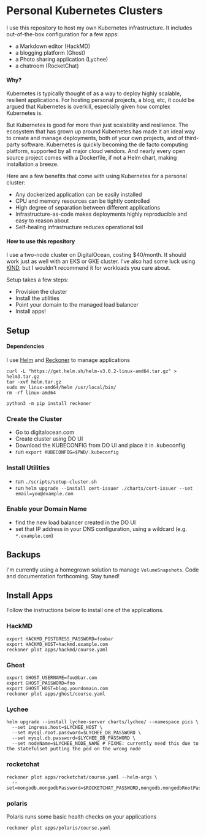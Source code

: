 # Personal Kubernetes Clusters
I use this repository to host my own Kubernetes infrastructure.
It includes out-of-the-box configuration for a few apps:
* a Markdown editor (HackMD)
* a blogging platform (Ghost)
* a Photo sharing application (Lychee)
* a chatroom (RocketChat)

#### Why?
Kubernetes is typically thought of as a way to deploy highly scalable, resilient
applications. For hosting personal projects, a blog, etc, it could be argued that
Kubernetes is overkill, especially given how complex Kubernetes is.

But Kubernetes is good for more than just scalability and resilience. The ecosystem that
has grown up around Kubernetes has made it an ideal way to create and manage deployments,
both of your own projects, and of third-party software. Kubernetes is quickly becoming
the de facto computing platform, supported by all major cloud vendors. And nearly every
open source project comes with a Dockerfile, if not a Helm chart, making installation a
breeze.

Here are a few benefits that come with using Kubernetes for a personal cluster:
* Any dockerized application can be easily installed
* CPU and memory resources can be tightly controlled
* High degree of separation between different applications
* Infrastructure-as-code makes deployments highly reproducible and easy to reason about
* Self-healing infrastructure reduces operational toil

#### How to use this repository
I use a two-node cluster on DigitalOcean, costing $40/month. It should work just as
well with an EKS or GKE cluster. I've also had some luck using [KIND](https://kind.sigs.k8s.io/),
but I wouldn't recommend it for workloads you care about.

Setup takes a few steps:
* Provision the cluster
* Install the utilities
* Point your domain to the managed load balancer
* Install apps!

## Setup

#### Dependencies

I use [Helm](https://github.com/helm/helm) and [Reckoner](https://github.com/FairwindsOps/reckoner) to manage applications
```
curl -L "https://get.helm.sh/helm-v3.0.2-linux-amd64.tar.gz" > helm3.tar.gz
tar -xvf helm.tar.gz
sudo mv linux-amd64/helm /usr/local/bin/
rm -rf linux-amd64

python3 -m pip install reckoner
```

### Create the Cluster

* Go to digitalocean.com
* Create cluster using DO UI
* Download the KUBECONFIG from DO UI and place it in .kubeconfig
* run `export KUBECONFIG=$PWD/.kubeconfig`

### Install Utilities
* run `./scripts/setup-cluster.sh`
* run `helm upgrade --install cert-issuer ./charts/cert-issuer --set email=you@example.com`

### Enable your Domain Name
* find the new load balancer created in the DO UI
* set that IP address in your DNS configuration, using a wildcard (e.g. `*.example.com`)

## Backups
I'm currently using a homegrown solution to manage `VolumeSnapshots`.
Code and documentation forthcoming. Stay tuned!

## Install Apps
Follow the instructions below to install one of the applications.

### HackMD
```
export HACKMD_POSTGRESS_PASSWORD=foobar
export HACKMD_HOST=hackmd.example.com
reckoner plot apps/hackmd/course.yaml
```

### Ghost
```
export GHOST_USERNAME=foo@bar.com
export GHOST_PASSWORD=foo
export GHOST_HOST=blog.yourdomain.com
reckoner plot apps/ghost/course.yaml
```

### Lychee
```
helm upgrade --install lychee-server charts/lychee/ --namespace pics \
  --set ingress.host=$LYCHEE_HOST \
  --set mysql.root.password=$LYCHEE_DB_PASSWORD \
  --set mysql.db.password=$LYCHEE_DB_PASSWORD \
  --set nodeName=$LYCHEE_NODE_NAME # FIXME: currently need this due to the statefulset putting the pod on the wrong node
```

### rocketchat
```
reckoner plot apps/rocketchat/course.yaml --helm-args \
  --set=mongodb.mongodbPassword=$ROCKETCHAT_PASSWORD,mongodb.mongodbRootPassword=$ROCKETCHAT_PASSWORD
```

### polaris
Polaris runs some basic health checks on your applications
```
reckoner plot apps/polaris/course.yaml
```

